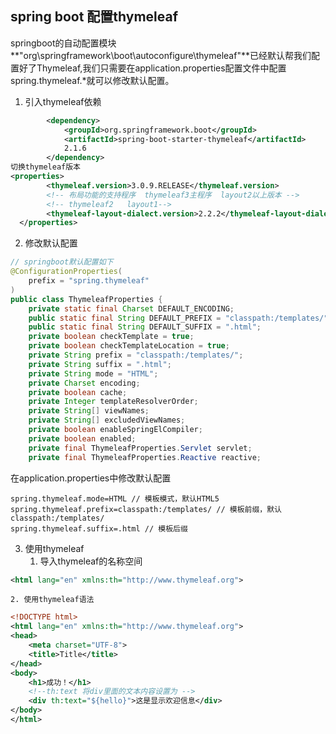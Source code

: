 ## spring boot 配置thymeleaf

springboot的自动配置模块**"org\springframework\boot\autoconfigure\thymeleaf"**已经默认帮我们配置好了Thymeleaf,我们只需要在application.properties配置文件中配置spring.thymeleaf.*就可以修改默认配置。

1. 引入thymeleaf依赖

```xml
		<dependency>
			<groupId>org.springframework.boot</groupId>
			<artifactId>spring-boot-starter-thymeleaf</artifactId>
          	2.1.6
		</dependency>
切换thymeleaf版本
<properties>
		<thymeleaf.version>3.0.9.RELEASE</thymeleaf.version>
		<!-- 布局功能的支持程序  thymeleaf3主程序  layout2以上版本 -->
		<!-- thymeleaf2   layout1-->
		<thymeleaf-layout-dialect.version>2.2.2</thymeleaf-layout-dialect.version>
  </properties>

```

2. 修改默认配置

```java
// springboot默认配置如下
@ConfigurationProperties(
    prefix = "spring.thymeleaf"
)
public class ThymeleafProperties {
    private static final Charset DEFAULT_ENCODING;
    public static final String DEFAULT_PREFIX = "classpath:/templates/";
    public static final String DEFAULT_SUFFIX = ".html";
    private boolean checkTemplate = true;
    private boolean checkTemplateLocation = true;
    private String prefix = "classpath:/templates/";
    private String suffix = ".html";
    private String mode = "HTML";
    private Charset encoding;
    private boolean cache;
    private Integer templateResolverOrder;
    private String[] viewNames;
    private String[] excludedViewNames;
    private boolean enableSpringElCompiler;
    private boolean enabled;
    private final ThymeleafProperties.Servlet servlet;
    private final ThymeleafProperties.Reactive reactive;
```

在application.properties中修改默认配置

```properties
spring.thymeleaf.mode=HTML // 模板模式，默认HTML5
spring.thymeleaf.prefix=classpath:/templates/ // 模板前缀，默认classpath:/templates/ 
spring.thymeleaf.suffix=.html // 模板后缀
```

3. 使用thymeleaf
   1. 导入thymeleaf的名称空间

```xml
<html lang="en" xmlns:th="http://www.thymeleaf.org">
```

 	2. 使用thymeleaf语法

```xml
<!DOCTYPE html>
<html lang="en" xmlns:th="http://www.thymeleaf.org">
<head>
    <meta charset="UTF-8">
    <title>Title</title>
</head>
<body>
    <h1>成功！</h1>
    <!--th:text 将div里面的文本内容设置为 -->
    <div th:text="${hello}">这是显示欢迎信息</div>
</body>
</html>
```

